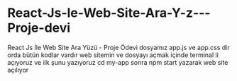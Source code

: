 # React-Js-le-Web-Site-Ara-Y-z---Proje-devi
React Js İle Web Site Ara Yüzü - Proje Ödevi dosyamız app.js ve app.css dir orda bütün kodlar vardır web sitemin ve dosyayı açmak içinde terminal li açıyoruz ve ilk şunu yazıyoruz cd my-app sonra npm start yazarak web site açılıyor 
